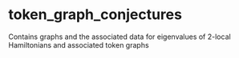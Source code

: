 # token_graph_conjectures
Contains graphs and the associated data for eigenvalues of 2-local Hamiltonians and associated token graphs
